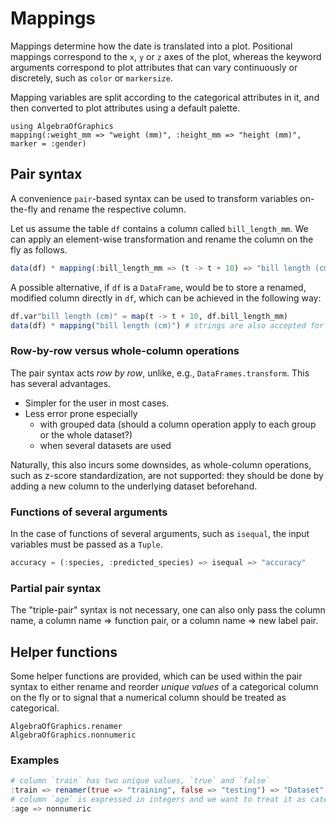 # Mappings

Mappings determine how the date is translated into a plot.
Positional mappings correspond to the `x`, `y` or `z` axes of the plot,
whereas the keyword arguments correspond to plot attributes that can vary
continuously or discretely, such as `color` or `markersize`.

Mapping variables  are split according to the categorical attributes in it,
and then converted to plot attributes using a default palette.

```@example
using AlgebraOfGraphics
mapping(:weight_mm => "weight (mm)", :height_mm => "height (mm)", marker = :gender)
```

## Pair syntax

A convenience `pair`-based syntax can be used to transform variables on-the-fly
and rename the respective column.

Let us assume the table `df` contains a column called `bill_length_mm`.
We can apply an element-wise transformation and rename the column on the fly as
follows.

```julia
data(df) * mapping(:bill_length_mm => (t -> t + 10) => "bill length (cm)")
```

A possible alternative, if `df` is a `DataFrame`, would be to store a renamed,
modified column directly in `df`, which can be achieved in the following way: 

```julia
df.var"bill length (cm)" = map(t -> t + 10, df.bill_length_mm)
data(df) * mapping("bill length (cm)") # strings are also accepted for column names
```

### Row-by-row versus whole-column operations

The pair syntax acts *row by row*, unlike, e.g., `DataFrames.transform`.
This has several advantages.

- Simpler for the user in most cases.
- Less error prone especially
   - with grouped data (should a column operation apply to each group or the whole dataset?)
   - when several datasets are used

Naturally, this also incurs some downsides, as whole-column operations, such as
z-score standardization, are not supported:
they should be done by adding a new column to the underlying dataset beforehand.

### Functions of several arguments

In the case of functions of several arguments, such as `isequal`, the input
variables must be passed as a `Tuple`.

```julia
accuracy = (:species, :predicted_species) => isequal => "accuracy"
```

### Partial pair syntax

The "triple-pair" syntax is not necessary, one can also only pass the column name,
a column name => function pair, or a column name => new label pair.

## Helper functions

Some helper functions are provided, which can be used within the pair syntax to
either rename and reorder *unique values* of a categorical column on the fly or to
signal that a numerical column should be treated as categorical.

```@docs
AlgebraOfGraphics.renamer
AlgebraOfGraphics.nonnumeric
```

### Examples

```julia
# column `train` has two unique values, `true` and `false`
:train => renamer(true => "training", false => "testing") => "Dataset"
# column `age` is expressed in integers and we want to treat it as categorical
:age => nonnumeric
```